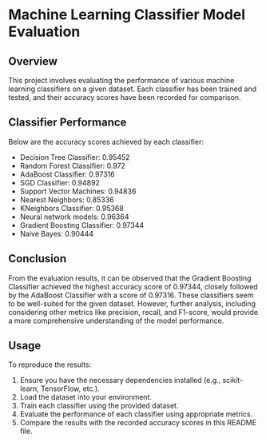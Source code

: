 # Machine Learning Classifier Model Evaluation

## Overview

This project involves evaluating the performance of various machine learning classifiers on a given dataset. Each classifier has been trained and tested, and their accuracy scores have been recorded for comparison.

## Classifier Performance

Below are the accuracy scores achieved by each classifier:

- Decision Tree Classifier: 0.95452
- Random Forest Classifier: 0.972
- AdaBoost Classifier: 0.97316
- SGD Classifier: 0.94892
- Support Vector Machines: 0.94836
- Nearest Neighbors: 0.85336
- KNeighbors Classifier: 0.95368
- Neural network models: 0.96364
- Gradient Boosting Classifier: 0.97344
- Naive Bayes: 0.90444

## Conclusion

From the evaluation results, it can be observed that the Gradient Boosting Classifier achieved the highest accuracy score of 0.97344, closely followed by the AdaBoost Classifier with a score of 0.97316. These classifiers seem to be well-suited for the given dataset. However, further analysis, including considering other metrics like precision, recall, and F1-score, would provide a more comprehensive understanding of the model performance.

## Usage

To reproduce the results:

1. Ensure you have the necessary dependencies installed (e.g., scikit-learn, TensorFlow, etc.).
2. Load the dataset into your environment.
3. Train each classifier using the provided dataset.
4. Evaluate the performance of each classifier using appropriate metrics.
5. Compare the results with the recorded accuracy scores in this README file.
